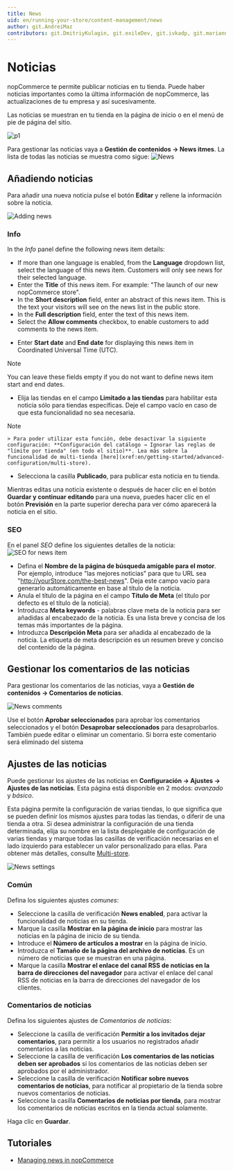 ```yaml
---
title: News
uid: en/running-your-store/content-management/news
author: git.AndreiMaz
contributors: git.DmitriyKulagin, git.exileDev, git.ivkadp, git.mariannk
---
```


# Noticias

nopCommerce te permite publicar noticias en tu tienda. Puede haber noticias importantes como la última información de nopCommerce, las actualizaciones de tu empresa y así sucesivamente.

Las noticias se muestran en tu tienda en la página de inicio o en el menú de pie de página del sitio.

![p1](_static/news/news_1.png)

Para gestionar las noticias vaya a **Gestión de contenidos → News itmes**. La lista de todas las noticias se muestra como sigue:
![News](_static/news/list.jpg)

## Añadiendo noticias

Para añadir una nueva noticia pulse el botón **Editar** y rellene la información sobre la noticia. 

![Adding news](_static/news/add-new.jpg)

### Info

In the *Info* panel define the following news item details:
- If more than one language is enabled, from the **Language** dropdown list, select the language of this news item. Customers will only see news for their selected language.
- Enter the **Title** of this news item. For example: "The launch of our new nopCommerce store".
- In the **Short description** field, enter an abstract of this news item. This is the text your visitors will see on the news list in the public store.
- In the **Full description** field, enter the text of this news item.
- Select the **Allow comments** checkbox, to enable customers to add comments to the news item.
* Enter **Start date** and **End date** for displaying this news item in Coordinated Universal Time (UTC).

 > [!NOTE]
 > 
 > You can leave these fields empty if you do not want to define news item start and end dates.

 - Elija las tiendas en el campo **Limitado a las tiendas** para habilitar esta noticia sólo para tiendas específicas. Deje el campo vacío en caso de que esta funcionalidad no sea necesaria.
  > [!NOTE]
  >
	> Para poder utilizar esta función, debe desactivar la siguiente configuración: **Configuración del catálogo → Ignorar las reglas de "límite por tienda" (en todo el sitio)**. Lea más sobre la funcionalidad de multi-tienda [here](xref:en/getting-started/advanced-configuration/multi-store).

- Selecciona la casilla **Publicado**, para publicar esta noticia en tu tienda.

Mientras editas una noticia existente o después de hacer clic en el botón **Guardar y continuar editando** para una nueva, puedes hacer clic en el botón **Previsión** en la parte superior derecha para ver cómo aparecerá la noticia en el sitio.

### SEO
En el panel *SEO* define los siguientes detalles de la noticia:
![SEO for news item](_static/news/seo.jpg)

- Defina el **Nombre de la página de búsqueda amigable para el motor**. Por ejemplo, introduce "las mejores noticias" para que tu URL sea "http://yourStore.com/the-best-news". Deja este campo vacío para generarlo automáticamente en base al título de la noticia.
- Anula el título de la página en el campo **Título de Meta** (el título por defecto es el título de la noticia).
- Introduzca **Meta keywords** - palabras clave meta de la noticia para ser añadidas al encabezado de la noticia. Es una lista breve y concisa de los temas más importantes de la página.
- Introduzca **Descripción Meta** para ser añadida al encabezado de la noticia. La etiqueta de meta descripción es un resumen breve y conciso del contenido de la página.

## Gestionar los comentarios de las noticias

Para gestionar los comentarios de las noticias, vaya a **Gestión de contenidos → Comentarios de noticias**.

![News comments](_static/news/news-comments.jpg)

Use el botón **Aprobar seleccionados** para aprobar los comentarios seleccionados y el botón **Desaprobar seleccionados** para desaprobarlos.
También puede editar o eliminar un comentario. Si borra este comentario será eliminado del sistema

## Ajustes de las noticias

Puede gestionar los ajustes de las noticias en **Configuración → Ajustes → Ajustes de las noticias**. Esta página está disponible en 2 modos: *avanzado* y *básico*.

Esta página permite la configuración de varias tiendas, lo que significa que se pueden definir los mismos ajustes para todas las tiendas, o diferir de una tienda a otra. Si desea administrar la configuración de una tienda determinada, elija su nombre en la lista desplegable de configuración de varias tiendas y marque todas las casillas de verificación necesarias en el lado izquierdo para establecer un valor personalizado para ellas. Para obtener más detalles, consulte [Multi-store](xref:en/getting-started/advanced-configuration/multi-store).

![News settings](_static/news/news-settings.jpg)

### Común

Defina los siguientes ajustes *comunes*:
* Seleccione la casilla de verificación **News enabled**, para activar la funcionalidad de noticias en su tienda.
* Marque la casilla **Mostrar en la página de inicio** para mostrar las noticias en la página de inicio de su tienda.
* Introduce el **Número de artículos a mostrar** en la página de inicio.
* Introduzca el **Tamaño de la página del archivo de noticias**. Es un número de noticias que se muestran en una página.
* Marque la casilla **Mostrar el enlace del canal RSS de noticias en la barra de direcciones del navegador** para activar el enlace del canal RSS de noticias en la barra de direcciones del navegador de los clientes.

### Comentarios de noticias

Defina los siguientes ajustes de *Comentarios de noticias*:
- Seleccione la casilla de verificación **Permitir a los invitados dejar comentarios**, para permitir a los usuarios no registrados añadir comentarios a las noticias.
- Seleccione la casilla de verificación **Los comentarios de las noticias deben ser aprobados** si los comentarios de las noticias deben ser aprobados por el administrador.
- Seleccione la casilla de verificación **Notificar sobre nuevos comentarios de noticias**, para notificar al propietario de la tienda sobre nuevos comentarios de noticias.
- Seleccione la casilla **Comentarios de noticias por tienda**, para mostrar los comentarios de noticias escritos en la tienda actual solamente.

Haga clic en **Guardar**.

## Tutoriales

- [Managing news in nopCommerce](https://www.youtube.com/watch?v=ztLlRXvBQK4)